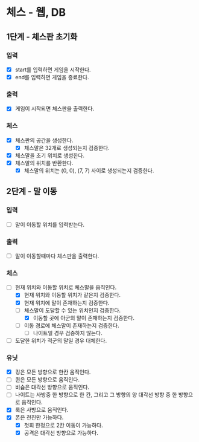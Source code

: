 # 체스 - 웹, DB

## 1단계 - 체스판 초기화

### 입력
- [x] start를 입력하면 게임을 시작한다.
- [x] end를 입력하면 게임을 종료한다.

### 출력
- [x] 게임이 시작되면 체스판을 출력한다.

### 체스 
- [x] 체스판의 공간을 생성한다.
    - [x] 체스말은 32개로 생성되는지 검증한다.
- [x] 체스말을 초기 위치로 생성한다.
- [x] 체스말의 위치를 반환한다.
    - [x] 체스말의 위치는 (0, 0), (7, 7) 사이로 생성되는지 검증한다.

## 2단계 - 말 이동

### 입력
- [ ] 말이 이동할 위치를 입력받는다.

### 출력
- [ ] 말이 이동할때마다 체스판을 출력한다.

### 체스
- [ ] 현재 위치와 이동할 위치로 체스말을 움직인다.
  - [x] 현재 위치와 이동할 위치가 같은지 검증한다.
  - [x] 현재 위치에 말이 존재하는지 검증한다.
  - [ ] 체스말이 도달할 수 있는 위치인지 검증한다.
    - [x] 이동할 곳에 아군의 말이 존재하는지 검증한다.
  - [ ] 이동 경로에 체스말이 존재하는지 검증한다.
    - [ ] 나이트일 경우 검증하지 않는다.
- [ ] 도달한 위치가 적군의 말일 경우 대체한다.

### 유닛
- [x] 킹은 모든 방향으로 한칸 움직인다.
- [ ] 퀸은 모든 방향으로 움직인다.
- [ ] 비숍은 대각선 방향으로 움직인다.
- [ ] 나이트는 사방중 한 방향으로 한 칸, 그리고 그 방향의 양 대각선 방향 중 한 방향으로 움직인다.
- [x] 룩은 사방으로 움직인다.
- [x] 폰은 전진만 가능하다.
  - [x] 첫회 한정으로 2칸 이동이 가능하다.
  - [x] 공격은 대각선 방향으로 가능하다.
